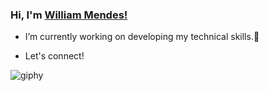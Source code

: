 

### Hi, I'm [William Mendes!](https://www.linkedin.com/in/william-mendes-654130144/)

- I’m currently working on developing my technical skills.🔭


- Let's connect!


![giphy](https://user-images.githubusercontent.com/70758675/146445303-7242a7ea-4b7f-45e4-b5b8-542479e99092.gif)


